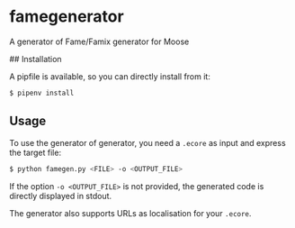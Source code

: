 # famegenerator
A generator of Fame/Famix generator for Moose

## Installation

A pipfile is available, so you can directly install from it:

```bash
$ pipenv install
```

## Usage

To use the generator of generator, you need a `.ecore` as input and express the target file:

```bash
$ python famegen.py <FILE> -o <OUTPUT_FILE>
```

If the option `-o <OUTPUT_FILE>` is not provided, the generated code is directly displayed in stdout.

The generator also supports URLs as localisation for your `.ecore`.

